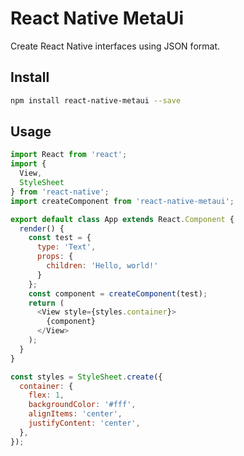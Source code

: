 # React Native MetaUi

Create React Native interfaces using JSON format.

## Install

```sh
npm install react-native-metaui --save
```

## Usage

```js
import React from 'react';
import {
  View,
  StyleSheet
} from 'react-native';
import createComponent from 'react-native-metaui';

export default class App extends React.Component {
  render() {
    const test = {
      type: 'Text',
      props: {
        children: 'Hello, world!'
      }
    };
    const component = createComponent(test);
    return (
      <View style={styles.container}>
        {component}
      </View>
    );
  }
}

const styles = StyleSheet.create({
  container: {
    flex: 1,
    backgroundColor: '#fff',
    alignItems: 'center',
    justifyContent: 'center',
  },
});
```